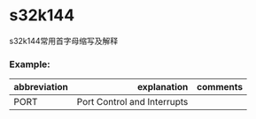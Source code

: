 # s32k144
s32k144常用首字母缩写及解释

### Example:

|abbreviation	|explanation 				|comments	|
|----------	|-------:				|:------:	|
|PORT		|Port Control and Interrupts		|		|
